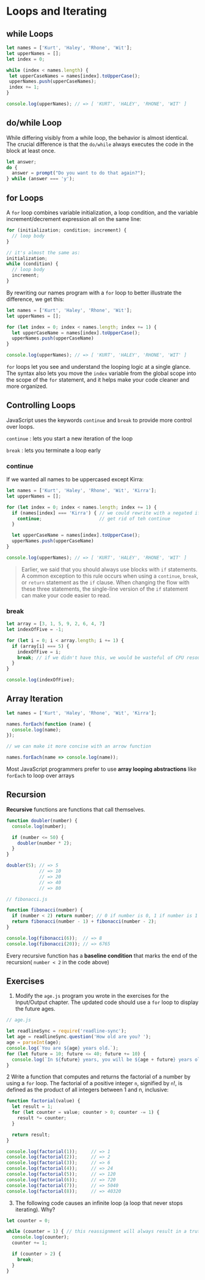 # Loops and Iterating #

## while Loops ##

 ```js
let names = ['Kurt', 'Haley', 'Rhone', 'Wit'];
let upperNames = [];
let index = 0;

while (index < names.length) {
  let upperCaseNames = names[index].toUpperCase();
  upperNames.push(upperCaseNames);
  index += 1;
}

console.log(upperNames); // => [ 'KURT', 'HALEY', 'RHONE', 'WIT' ]
 ```

## do/while Loop ##

While differing visibly from a while loop, the behavior is almost identical. The crucial difference is that the `do/while` always executes the code in the block at least once.

```js
let answer;
do {
  answer = prompt("Do you want to do that again?");
} while (answer === 'y');
```

## for Loops ##

A `for` loop combines variable initialization, a loop condition, and the variable increment/decrement expression all on the same line:

```js
for (initialization; condition; increment) {
  // loop body
}

// it's almost the same as:
initialization;
while (condition) {
  // loop body
  increment;
}
```

By rewriting our names program with a `for` loop to better illustrate the difference, we get this:

```js
let names = ['Kurt', 'Haley', 'Rhone', 'Wit'];
let upperNames = [];

for (let index = 0; index < names.length; index += 1) {
  let upperCaseName = names[index].toUpperCase();
  upperNames.push(upperCaseName)
}

console.log(upperNames); // => [ 'KURT', 'HALEY', 'RHONE', 'WIT' ]
```

`for` loops let you see and understand the looping logic at a single glance. The syntax also lets you move the `index` variable from the global scope into the scope of the `for` statement, and it helps make your code cleaner and more organized.

## Controlling Loops ##

JavaScript uses the keywords `continue` and `break` to provide more control over loops.

`continue`
: lets you start a new iteration of the loop

`break`
: lets you terminate a loop early

### continue ###

If we wanted all names to be uppercased except Kirra:

```js
let names = ['Kurt', 'Haley', 'Rhone', 'Wit', 'Kirra'];
let upperNames = [];

for (let index = 0; index < names.length; index += 1) {
  if (names[index] === 'Kirra') { // we could rewrite with a negated if condtional to
    continue;                     // get rid of teh continue
  }

  let upperCaseName = names[index].toUpperCase();
  upperNames.push(upperCaseName)
}

console.log(upperNames); // => [ 'KURT', 'HALEY', 'RHONE', 'WIT' ]
```

> Earlier, we said that you should always use blocks with `if` statements. A common exception to this rule occurs when using a `continue`, `break`, or `return` statement as the `if` clause. When changing the flow with these three statements, the single-line version of the `if` statement can make your code easier to read.

### break ###

```js
let array = [3, 1, 5, 9, 2, 6, 4, 7]
let indexOfFive = -1;

for (let i = 0; i < array.length; i += 1) {
  if (array[i] === 5) {
    indexOfFive = i;
    break; // if we didn't have this, we would be wasteful of CPU resources
  }
}

console.log(indexOfFive);
```

## Array Iteration ##

```js
let names = ['Kurt', 'Haley', 'Rhone', 'Wit', 'Kirra'];

names.forEach(function (name) {
  console.log(name);
});

// we can make it more concise with an arrow function

names.forEach(name => console.log(name));
```

Most JavaScript programmers prefer to use **array looping abstractions** like `forEach` to loop over arrays

## Recursion ##

**Recursive** functions are functions that call themselves.

```js
function doubler(number) {
  console.log(number);

  if (number <= 50) {
    doubler(number * 2);
  }
}

doubler(5); // => 5
            // => 10
            // => 20
            // => 40
            // => 80
```

```js
// fibonacci.js

function fibonacci(number) {
  if (number < 2) return number; // 0 if number is 0, 1 if number is 1
  return fibonacci(number - 1) + fibonacci(number - 2);
}

console.log(fibonacci(6));  // => 8
console.log(fibonacci(20)); // => 6765
```

Every recursive function has a **baseline condition** that marks the end of the recursion( `number < 2` in the code above)

## Exercises ##

1. Modify the `age.js` program you wrote in the exercises for the Input/Output chapter. The updated code should use a `for` loop to display the future ages.

```js
// age.js

let readlineSync = require('readline-sync');
let age = readlineSync.question('How old are you? ');
age = parseInt(age);
console.log(`You are ${age} years old.`);
for (let future = 10; future <= 40; future += 10) {
  console.log(`In ${future} years, you will be ${age + future} years old.`);
}
```

2 Write a function that computes and returns the factorial of a number by using a `for` loop. The factorial of a positive integer `n`, signified by `n`!, is defined as the product of all integers between 1 and n, inclusive:

```js
function factorial(value) {
  let result = 1;
  for (let counter = value; counter > 0; counter -= 1) {
    result *= counter;
  }

  return result;
}

console.log(factorial(1));     // => 1
console.log(factorial(2));     // => 2
console.log(factorial(3));     // => 6
console.log(factorial(4));     // => 24
console.log(factorial(5));     // => 120
console.log(factorial(6));     // => 720
console.log(factorial(7));     // => 5040
console.log(factorial(8));     // => 40320
```

3. The following code causes an infinite loop (a loop that never stops iterating). Why?

```js
let counter = 0;

while (counter = 1) { // this reassignment will always result in a truthy value
  console.log(counter);
  counter += 1;

  if (counter > 2) {
    break;
  }
}
```
